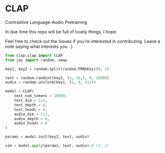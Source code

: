 # CLAP
Contrastive Language-Audio Pretraining

In due time this repo will be full of lovely things, I hope.

Feel free to check out the Issues if you're interested in contributing. Leave a note saying what interests you. :)

```python
from clap.clap import CLAP
from jax import random, vmap

key1, key2 = random.split(random.PRNGKey(0), 2)

text = random.randint(key1, (2, 16,), 0, 10000)
audio = random.uniform(key1, (2, 8, 512))

model = CLAP(
    text_num_tokens = 10000,
    text_dim = 512,
    text_depth = 6,
    text_heads = 8,
    audio_dim = 512,
    audio_depth = 6,
    audio_heads = 8
)

params = model.init(key2, text, audio)

sim = model.apply(params, text, audio) # (2, 2)
```
